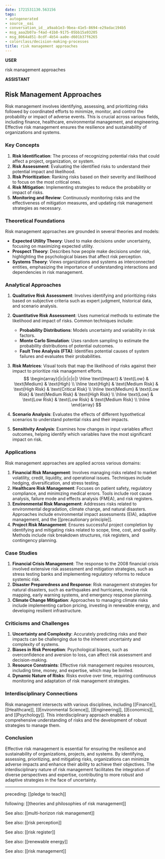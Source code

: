 ```yaml
---
date: 1721531130.563156
tags:
- autogenerated
- source__oai
- conversation_id__a9aab1e3-9bea-41e5-8694-e29adac194b5
- msg_aaa2b07a-f4ad-41b8-9175-05bb15a93205
- msg_8064a851-8cdf-4b54-aa0e-d601b37f6265
- colorclass/decision-making-processes
title: risk management approaches
---
```


**USER**

risk management approaches


**ASSISTANT**

## Risk Management Approaches

Risk management involves identifying, assessing, and prioritizing risks followed by coordinated efforts to minimize, monitor, and control the probability or impact of adverse events. This is crucial across various fields, including finance, healthcare, environmental management, and engineering. Effective risk management ensures the resilience and sustainability of organizations and systems.

### Key Concepts

1. **Risk Identification**: The process of recognizing potential risks that could affect a project, organization, or system.
2. **Risk Assessment**: Evaluating the identified risks to understand their potential impact and likelihood.
3. **Risk Prioritization**: Ranking risks based on their severity and likelihood to focus on the most critical ones.
4. **Risk Mitigation**: Implementing strategies to reduce the probability or impact of risks.
5. **Monitoring and Review**: Continuously monitoring risks and the effectiveness of mitigation measures, and updating risk management strategies as necessary.

### Theoretical Foundations

Risk management approaches are grounded in several theories and models:

- **Expected Utility Theory**: Used to make decisions under uncertainty, focusing on maximizing expected utility.
- **Prospect Theory**: Describes how people make decisions under risk, highlighting the psychological biases that affect risk perception.
- **Systems Theory**: Views organizations and systems as interconnected entities, emphasizing the importance of understanding interactions and dependencies in risk management.

### Analytical Approaches

1. **Qualitative Risk Assessment**: Involves identifying and prioritizing risks based on subjective criteria such as expert judgment, historical data, and scenario analysis.
2. **Quantitative Risk Assessment**: Uses numerical methods to estimate the likelihood and impact of risks. Common techniques include:
   - **Probability Distributions**: Models uncertainty and variability in risk factors.
   - **Monte Carlo Simulation**: Uses random sampling to estimate the probability distributions of potential outcomes.
   - **Fault Tree Analysis (FTA)**: Identifies potential causes of system failures and evaluates their probabilities.
3. **Risk Matrices**: Visual tools that map the likelihood of risks against their impact to prioritize risk management efforts.
$$
\begin{array}{|c|c|c|c|}
\hline
\text{Impact} & \text{Low} & \text{Medium} & \text{High} \\
\hline
\text{High} & \text{Medium Risk} & \text{High Risk} & \text{Critical Risk} \\
\hline
\text{Medium} & \text{Low Risk} & \text{Medium Risk} & \text{High Risk} \\
\hline
\text{Low} & \text{Low Risk} & \text{Low Risk} & \text{Medium Risk} \\
\hline
\end{array}
$$

4. **Scenario Analysis**: Evaluates the effects of different hypothetical scenarios to understand potential risks and their impacts.
5. **Sensitivity Analysis**: Examines how changes in input variables affect outcomes, helping identify which variables have the most significant impact on risk.

### Applications

Risk management approaches are applied across various domains:

1. **Financial Risk Management**: Involves managing risks related to market volatility, credit, liquidity, and operational issues. Techniques include hedging, diversification, and stress testing.
2. **Healthcare Risk Management**: Focuses on patient safety, regulatory compliance, and minimizing medical errors. Tools include root cause analysis, failure mode and effects analysis (FMEA), and risk registers.
3. **Environmental Risk Management**: Addresses risks related to environmental degradation, climate change, and natural disasters. Approaches include environmental impact assessments (EIA), adaptive management, and the [[precautionary principle]].
4. **Project Risk Management**: Ensures successful project completion by identifying and mitigating risks related to scope, time, cost, and quality. Methods include risk breakdown structures, risk registers, and contingency planning.

### Case Studies

1. **Financial Crisis Management**: The response to the 2008 financial crisis involved extensive risk assessment and mitigation strategies, such as stress testing banks and implementing regulatory reforms to reduce systemic risk.
2. **Disaster Preparedness and Response**: Risk management strategies for natural disasters, such as earthquakes and hurricanes, involve risk mapping, early warning systems, and emergency response planning.
3. **Climate Change Mitigation**: Approaches to managing climate risks include implementing carbon pricing, investing in renewable energy, and developing resilient infrastructure.

### Criticisms and Challenges

1. **Uncertainty and Complexity**: Accurately predicting risks and their impacts can be challenging due to the inherent uncertainty and complexity of systems.
2. **Biases in Risk Perception**: Psychological biases, such as overconfidence and aversion to loss, can affect risk assessment and decision-making.
3. **Resource Constraints**: Effective risk management requires resources, including time, money, and expertise, which may be limited.
4. **Dynamic Nature of Risks**: Risks evolve over time, requiring continuous monitoring and adaptation of risk management strategies.

### Interdisciplinary Connections

Risk management intersects with various disciplines, including [[Finance]], [[Healthcare]], [[Environmental Science]], [[Engineering]], [[Economics]], and [[Psychology]]. This interdisciplinary approach enables a comprehensive understanding of risks and the development of robust strategies to manage them.

### Conclusion

Effective risk management is essential for ensuring the resilience and sustainability of organizations, projects, and systems. By identifying, assessing, prioritizing, and mitigating risks, organizations can minimize adverse impacts and enhance their ability to achieve their objectives. The interdisciplinary nature of risk management facilitates the integration of diverse perspectives and expertise, contributing to more robust and adaptive strategies in the face of uncertainty.


---

preceding: [[pledge to teach]]  


following: [[theories and philosophies of risk management]]

See also: [[multi-horizon risk management]]


See also: [[risk perception]]


See also: [[risk register]]


See also: [[renewable energy]]


See also: [[risk management]]